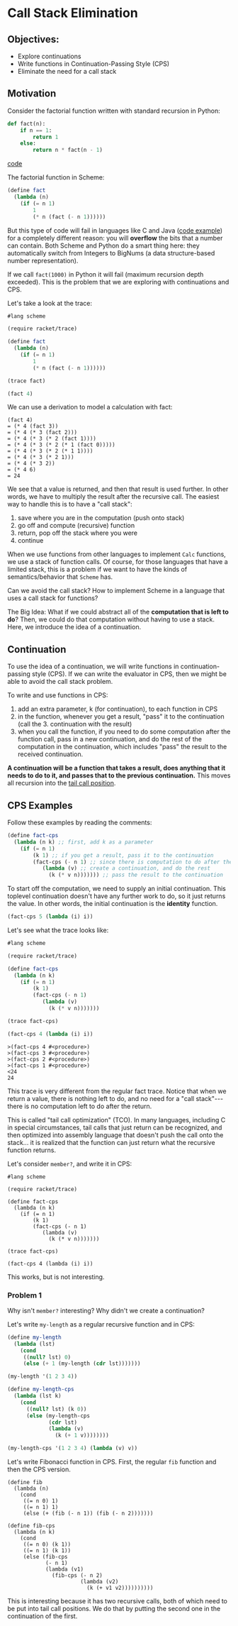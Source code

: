 # Call Stack Elimination

## Objectives:
- Explore continuations
- Write functions in Continuation-Passing Style (CPS)
- Eliminate the need for a call stack

## Motivation

Consider the factorial function written with standard recursion in Python:
```python
def fact(n):
    if n == 1:
        return 1
    else:
        return n * fact(n - 1)
```
[code](https://repl.it/GXAb/0)

The factorial function in Scheme:
```scheme
(define fact
  (lambda (n)
    (if (= n 1)
        1
        (* n (fact (- n 1))))))
```

But this type of code will fail in languages like C and Java ([code example](https://repl.it/@lubaochuan/BoringSpatialInsurance)) for a completely different reason: you will **overflow** the bits that a number can contain. Both Scheme and Python do a smart thing here: they automatically switch from Integers to BigNums (a data structure-based number representation).

If we call `fact(1000)` in Python it will fail (maximum recursion depth exceeded). This is the problem that we are exploring with continuations and CPS.

Let's take a look at the trace:
```scheme
#lang scheme

(require racket/trace)

(define fact
  (lambda (n)
    (if (= n 1)
        1
        (* n (fact (- n 1))))))

(trace fact)

(fact 4)
```

We can use a derivation to model a calculation with fact:
```
(fact 4)
= (* 4 (fact 3))
= (* 4 (* 3 (fact 2)))
= (* 4 (* 3 (* 2 (fact 1))))
= (* 4 (* 3 (* 2 (* 1 (fact 0)))))
= (* 4 (* 3 (* 2 (* 1 1))))
= (* 4 (* 3 (* 2 1)))
= (* 4 (* 3 2))
= (* 4 6)
= 24
```

We see that a value is returned, and then that result is used further. In other words, we have to multiply the result after the recursive call. The easiest way to handle this is to have a "call stack":
1. save where you are in the computation (push onto stack)
2. go off and compute (recursive) function
3. return, pop off the stack where you were
4. continue

When we use functions from other languages to implement `Calc` functions, we use a stack of function calls. Of course, for those languages that have a limited stack, this is a problem if we want to have the kinds of semantics/behavior that `Scheme` has.

Can we avoid the call stack? How to implement Scheme in a language that uses a call stack for functions?

The Big Idea: What if we could abstract all of the **computation that is left to do**? Then, we could do that computation without having to use a stack. Here, we introduce the idea of a continuation.

## Continuation
To use the idea of a continuation, we will write functions in continuation-passing style (CPS). If we can write the evaluator in CPS, then we might be able to avoid the call stack problem.

To write and use functions in CPS:
1. add an extra parameter, k (for continuation), to each function in CPS
2. in the function, whenever you get a result, "pass" it to the continuation (call the 3. continuation with the result)
4. when you call the function, if you need to do some computation after the function call, pass in a new continuation, and do the rest of the computation in the continuation, which includes "pass" the result to the received continuation.

**A continuation will be a function that takes a result, does anything that it needs to do to it, and passes that to the previous continuation.** This moves all recursion into the [tail call position](https://en.wikipedia.org/wiki/Tail_call).

## CPS Examples
Follow these examples by reading the comments:
```scheme
(define fact-cps
  (lambda (n k) ;; first, add k as a parameter
    (if (= n 1)
        (k 1) ;; if you get a result, pass it to the continuation
        (fact-cps (- n 1) ;; since there is computation to do after the call
           (lambda (v) ;; create a continuation, and do the rest
             (k (* v n))))))) ;; pass the result to the continuation
```

To start off the computation, we need to supply an initial continuation. This toplevel continuation doesn't have any further work to do, so it just returns the value. In other words, the initial continuation is the **identity** function.
```scheme
(fact-cps 5 (lambda (i) i))
```
Let's see what the trace looks like:
```scheme
#lang scheme

(require racket/trace)

(define fact-cps
  (lambda (n k)
    (if (= n 1)
        (k 1)
        (fact-cps (- n 1)
           (lambda (v)
             (k (* v n)))))))

(trace fact-cps)

(fact-cps 4 (lambda (i) i))
```
```
>(fact-cps 4 #<procedure>)
>(fact-cps 3 #<procedure>)
>(fact-cps 2 #<procedure>)
>(fact-cps 1 #<procedure>)
<24
24
```

This trace is very different from the regular fact trace. Notice that when we return a value, there is nothing left to do, and no need for a "call stack"---there is no computation left to do after the return.

This is called "tail call optimization" (TCO). In many languages, including C in special circumstances, tail calls that just return can be recognized, and then optimized into assembly language that doesn't push the call onto the stack... it is realized that the function can just return what the recursive function returns.

Let's consider `member?`, and write it in CPS:

```
#lang scheme

(require racket/trace)

(define fact-cps
  (lambda (n k)
    (if (= n 1)
        (k 1)
        (fact-cps (- n 1)
           (lambda (v)
             (k (* v n)))))))

(trace fact-cps)

(fact-cps 4 (lambda (i) i))
```

This works, but is not interesting.

### Problem 1
Why isn't `member?` interesting? Why didn't we create a continuation?

Let's write `my-length` as a regular recursive function and in CPS:
```scheme
(define my-length
  (lambda (lst)
    (cond
     ((null? lst) 0)
     (else (+ 1 (my-length (cdr lst)))))))

(my-length '(1 2 3 4))

(define my-length-cps
  (lambda (lst k)
    (cond
      ((null? lst) (k 0))
      (else (my-length-cps
             (cdr lst)
             (lambda (v)
               (k (+ 1 v))))))))

(my-length-cps '(1 2 3 4) (lambda (v) v))
```

Let's write Fibonacci function in CPS. First, the regular `fib` function and then the CPS version.
```
(define fib
  (lambda (n)
    (cond
     ((= n 0) 1)
     ((= n 1) 1)
     (else (+ (fib (- n 1)) (fib (- n 2)))))))

(define fib-cps
  (lambda (n k)
    (cond
     ((= n 0) (k 1))
     ((= n 1) (k 1))
     (else (fib-cps
            (- n 1)
            (lambda (v1)
              (fib-cps (- n 2)
                       (lambda (v2)
                         (k (+ v1 v2))))))))))
```

This is interesting because it has two recursive calls, both of which need to be put into tail call positions. We do that by putting the second one in the continuation of the first.
